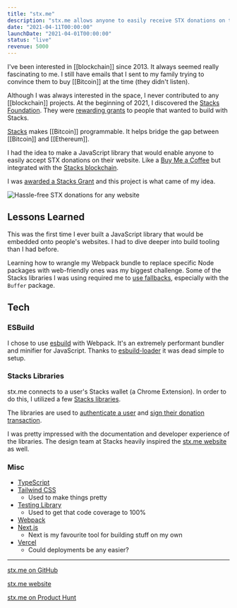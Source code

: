 ```yaml
---
title: "stx.me"
description: "stx.me allows anyone to easily receive STX donations on their website."
date: "2021-04-11T00:00:00"
launchDate: "2021-04-01T00:00:00"
status: "live"
revenue: 5000
---
```


I've been interested in [[blockchain]] since 2013. It always seemed really fascinating to me. I still have emails that I sent to my family trying to convince them to buy [[Bitcoin]] at the time (they didn't listen).

Although I was always interested in the space, I never contributed to any [[blockchain]] projects. At the beginning of 2021, I discovered the [Stacks Foundation](https://stacks.org/). They were [rewarding grants](https://stacks.org/grants) to people that wanted to build with Stacks.

[Stacks](https://www.stacks.co/) makes [[Bitcoin]] programmable. It helps bridge the gap between [[Bitcoin]] and [[Ethereum]].

I had the idea to make a JavaScript library that would enable anyone to easily accept STX donations on their website. Like a [Buy Me a Coffee](https://www.buymeacoffee.com/) but integrated with the [Stacks blockchain](https://www.stacks.co/).

I was [awarded a Stacks Grant](https://github.com/stacksgov/Stacks-Grants/issues/59) and this project is what came of my idea.

![Hassle-free STX donations for any website](/assets/projects/stx-me/screen-1.png)

## Lessons Learned

This was the first time I ever built a JavaScript library that would be embedded onto people's websites. I had to dive deeper into build tooling than I had before.

Learning how to wrangle my Webpack bundle to replace specific Node packages with web-friendly ones was my biggest challenge. Some of the Stacks libraries I was using required me to [use fallbacks](https://github.com/amorriscode/stx-me/blob/2586859bb337b94e5373356d6ab50ccd506ba420/webpack.config.js#L29), especially with the `Buffer` package.

## Tech

### ESBuild

I chose to use [esbuild](https://github.com/evanw/esbuild) with Webpack. It's an extremely performant bundler and minifier for JavaScript. Thanks to [esbuild-loader](https://github.com/privatenumber/esbuild-loader) it was dead simple to setup.

### Stacks Libraries

stx.me connects to a user's Stacks wallet (a Chrome Extension). In order to do this, I utilized a few [Stacks libraries](https://www.stacks.co/developers).

The libraries are used to [authenticate a user](https://docs.blockstack.org/build-apps/guides/authentication) and [sign their donation transaction](https://docs.blockstack.org/build-apps/guides/transaction-signing).

I was pretty impressed with the documentation and developer experience of the libraries. The design team at Stacks heavily inspired the [stx.me website](https://getstx.me) as well.

### Misc

- [TypeScript](https://www.typescriptlang.org/)
- [Tailwind CSS](https://tailwindcss.com/)
  - Used to make things pretty
- [Testing Library](https://testing-library.com/)
  - Used to get that code coverage to 100%
- [Webpack](https://webpack.js.org/)
- [Next.js](https://nextjs.org)
  - Next is my favourite tool for building stuff on my own
- [Vercel](https://vercel.com/)
  - Could deployments be any easier?

---

[stx.me on GitHub](https://github.com/amorriscode/stx-me)

[stx.me website](https://getstx.me)

[stx.me on Product Hunt](https://www.producthunt.com/posts/stx-me)
